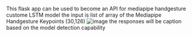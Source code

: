 This flask app can be used to become an API for mediapipe handgesture custome LSTM model
the input is list of array of the Mediapipe Handgesture Keypoints (30,126)
![image](https://github.com/ApolloFikz13/FlaskAPP_SignLanguageML/assets/93188486/e68db92b-5a16-4099-b00e-109426e58e69)
the responses will be caption based on the model detection capability

